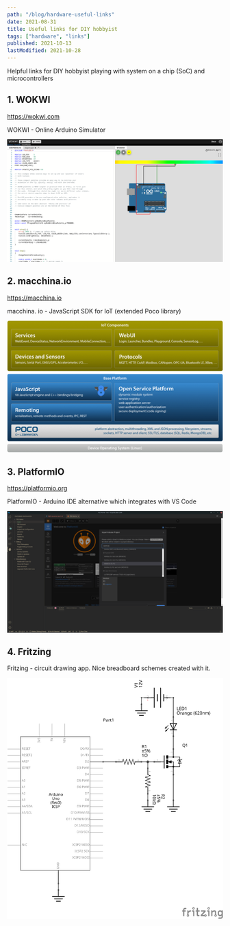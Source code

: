 ```yaml
---
path: "/blog/hardware-useful-links"
date: 2021-08-31
title: Useful links for DIY hobbyist
tags: ["hardware", "links"]
published: 2021-10-13
lastModified: 2021-10-28
---
```


Helpful links for DIY hobbyist playing with system on a chip (SoC) and microcontrollers


## 1. WOKWI

https://wokwi.com

WOKWI - Online Arduino Simulator

![WOKWI](./wokwi-arduino-simulator.png)

## 2. macchina.io

https://macchina.io

macchina. io - JavaScript SDK for IoT (extended Poco library)

![macchina.io](./macchina-blocks.png)

## 3. PlatformIO

https://platformio.org

PlatformIO - Arduino IDE alternative which integrates with VS Code

![PlatformIO](./platform-io.png)

## 4. Fritzing

Fritzing - circuit drawing app. Nice breadboard schemes created with it.

![Fritzing](./Fritzing.png)